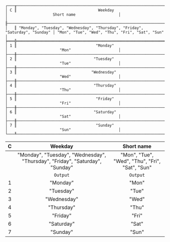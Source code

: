 ```text
┌───╥──────────────────────────────────────────────────────────────────────────────┬─────────────────────────────────────────────────┐
│ C ║                                    Weekday                                   │                    Short name                   │
│   ╟──────────────────────────────────────────────────────────────────────────────┼─────────────────────────────────────────────────┤
│   ║ "Monday", "Tuesday", "Wednesday", "Thursday", "Friday", "Saturday", "Sunday" │ "Mon", "Tue", "Wed", "Thu", "Fri", "Sat", "Sun" │
╞═══╬══════════════════════════════════════════════════════════════════════════════╪═════════════════════════════════════════════════╡
│ 1 ║                                   "Monday"                                   │                       "Mon"                     │
├───╫──────────────────────────────────────────────────────────────────────────────┼─────────────────────────────────────────────────┤
│ 2 ║                                  "Tuesday"                                   │                       "Tue"                     │
├───╫──────────────────────────────────────────────────────────────────────────────┼─────────────────────────────────────────────────┤
│ 3 ║                                 "Wednesday"                                  │                       "Wed"                     │
├───╫──────────────────────────────────────────────────────────────────────────────┼─────────────────────────────────────────────────┤
│ 4 ║                                  "Thursday"                                  │                       "Thu"                     │
├───╫──────────────────────────────────────────────────────────────────────────────┼─────────────────────────────────────────────────┤
│ 5 ║                                   "Friday"                                   │                       "Fri"                     │
├───╫──────────────────────────────────────────────────────────────────────────────┼─────────────────────────────────────────────────┤
│ 6 ║                                  "Saturday"                                  │                       "Sat"                     │
├───╫──────────────────────────────────────────────────────────────────────────────┼─────────────────────────────────────────────────┤
│ 7 ║                                   "Sunday"                                   │                       "Sun"                     │
└───╨──────────────────────────────────────────────────────────────────────────────┴─────────────────────────────────────────────────┘
```

| C |                                   Weekday                                    |                   Short name                    |
|:-:|:----------------------------------------------------------------------------:|:-----------------------------------------------:|
|   | "Monday", "Tuesday", "Wednesday", "Thursday", "Friday", "Saturday", "Sunday" | "Mon", "Tue", "Wed", "Thu", "Fri", "Sat", "Sun" |
|   |                                   `Output`                                   |                    `Output`                     |
| 1 |                                   "Monday"                                   |                      "Mon"                      |
| 2 |                                  "Tuesday"                                   |                      "Tue"                      |
| 3 |                                 "Wednesday"                                  |                      "Wed"                      |
| 4 |                                  "Thursday"                                  |                      "Thu"                      |
| 5 |                                   "Friday"                                   |                      "Fri"                      |
| 6 |                                  "Saturday"                                  |                      "Sat"                      |
| 7 |                                   "Sunday"                                   |                      "Sun"                      |
